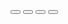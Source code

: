 <?xml version="1.0" encoding="UTF-8"?>
<document type="com.apple.InterfaceBuilder3.CocoaTouch.Storyboard.XIB" version="3.0" toolsVersion="14113" targetRuntime="iOS.CocoaTouch" propertyAccessControl="none" useAutolayout="YES" useTraitCollections="YES" useSafeAreas="YES" colorMatched="YES" initialViewController="BYZ-38-t0r">
    <device id="retina5_9" orientation="portrait">
        <adaptation id="fullscreen"/>
    </device>
    <dependencies>
        <deployment identifier="iOS"/>
        <plugIn identifier="com.apple.InterfaceBuilder.IBCocoaTouchPlugin" version="14088"/>
        <capability name="Safe area layout guides" minToolsVersion="9.0"/>
        <capability name="documents saved in the Xcode 8 format" minToolsVersion="8.0"/>
    </dependencies>
    <scenes>
        <!--View Controller-->
        <scene sceneID="tne-QT-ifu">
            <objects>
                <viewController id="BYZ-38-t0r" customClass="ViewController" customModule="Concentration" customModuleProvider="target" sceneMemberID="viewController">
                    <view key="view" contentMode="scaleToFill" id="8bC-Xf-vdC">
                        <rect key="frame" x="0.0" y="0.0" width="375" height="812"/>
                        <autoresizingMask key="autoresizingMask" widthSizable="YES" heightSizable="YES"/>
                        <subviews>
                            <button opaque="NO" contentMode="scaleToFill" fixedFrame="YES" contentHorizontalAlignment="center" contentVerticalAlignment="center" buttonType="roundedRect" lineBreakMode="middleTruncation" translatesAutoresizingMaskIntoConstraints="NO" id="KaU-CM-bUE">
                                <rect key="frame" x="81" y="134" width="82" height="119"/>
                                <autoresizingMask key="autoresizingMask" flexibleMaxX="YES" flexibleMaxY="YES"/>
                                <color key="backgroundColor" red="1" green="0.57637232540000005" blue="0.0" alpha="1" colorSpace="custom" customColorSpace="sRGB"/>
                                <fontDescription key="fontDescription" type="system" pointSize="50"/>
                                <connections>
                                    <action selector="touchCard:" destination="BYZ-38-t0r" eventType="touchUpInside" id="xtq-hZ-krW"/>
                                </connections>
                            </button>
                            <button opaque="NO" contentMode="scaleToFill" fixedFrame="YES" contentHorizontalAlignment="center" contentVerticalAlignment="center" buttonType="roundedRect" lineBreakMode="middleTruncation" translatesAutoresizingMaskIntoConstraints="NO" id="8s7-yO-Flk">
                                <rect key="frame" x="196" y="147" width="82" height="119"/>
                                <autoresizingMask key="autoresizingMask" flexibleMaxX="YES" flexibleMaxY="YES"/>
                                <color key="backgroundColor" red="1" green="0.57637232540000005" blue="0.0" alpha="1" colorSpace="custom" customColorSpace="sRGB"/>
                                <fontDescription key="fontDescription" type="system" pointSize="50"/>
                                <connections>
                                    <action selector="touchCard:" destination="BYZ-38-t0r" eventType="touchUpInside" id="q9I-OQ-YD0"/>
                                </connections>
                            </button>
                            <label opaque="NO" userInteractionEnabled="NO" contentMode="left" horizontalHuggingPriority="251" verticalHuggingPriority="251" fixedFrame="YES" text="Flips : 0" textAlignment="center" lineBreakMode="tailTruncation" baselineAdjustment="alignBaselines" adjustsFontSizeToFit="NO" translatesAutoresizingMaskIntoConstraints="NO" id="Nue-Vx-keW">
                                <rect key="frame" x="72" y="596" width="230" height="48"/>
                                <autoresizingMask key="autoresizingMask" flexibleMaxX="YES" flexibleMaxY="YES"/>
                                <fontDescription key="fontDescription" type="system" pointSize="40"/>
                                <color key="textColor" red="1" green="0.57637232540000005" blue="0.0" alpha="1" colorSpace="custom" customColorSpace="sRGB"/>
                                <nil key="highlightedColor"/>
                            </label>
                            <button opaque="NO" contentMode="scaleToFill" fixedFrame="YES" contentHorizontalAlignment="center" contentVerticalAlignment="center" buttonType="roundedRect" lineBreakMode="middleTruncation" translatesAutoresizingMaskIntoConstraints="NO" id="sJh-KB-TKe">
                                <rect key="frame" x="81" y="309" width="82" height="119"/>
                                <autoresizingMask key="autoresizingMask" flexibleMaxX="YES" flexibleMaxY="YES"/>
                                <color key="backgroundColor" red="1" green="0.57637232540000005" blue="0.0" alpha="1" colorSpace="custom" customColorSpace="sRGB"/>
                                <fontDescription key="fontDescription" type="system" pointSize="50"/>
                                <connections>
                                    <action selector="touchCard:" destination="BYZ-38-t0r" eventType="touchUpInside" id="AbY-NM-9ii"/>
                                </connections>
                            </button>
                            <button opaque="NO" contentMode="scaleToFill" fixedFrame="YES" contentHorizontalAlignment="center" contentVerticalAlignment="center" buttonType="roundedRect" lineBreakMode="middleTruncation" translatesAutoresizingMaskIntoConstraints="NO" id="ayo-Kb-vdR">
                                <rect key="frame" x="196" y="322" width="82" height="119"/>
                                <autoresizingMask key="autoresizingMask" flexibleMaxX="YES" flexibleMaxY="YES"/>
                                <color key="backgroundColor" red="1" green="0.57637232540000005" blue="0.0" alpha="1" colorSpace="custom" customColorSpace="sRGB"/>
                                <fontDescription key="fontDescription" type="system" pointSize="50"/>
                                <connections>
                                    <action selector="touchCard:" destination="BYZ-38-t0r" eventType="touchUpInside" id="Ztt-yD-5Oe"/>
                                </connections>
                            </button>
                        </subviews>
                        <color key="backgroundColor" red="0.0" green="0.0" blue="0.0" alpha="1" colorSpace="custom" customColorSpace="sRGB"/>
                        <viewLayoutGuide key="safeArea" id="6Tk-OE-BBY"/>
                    </view>
                    <connections>
                        <outlet property="flipCountLabel" destination="Nue-Vx-keW" id="EoU-XX-oGb"/>
                        <outletCollection property="cardButtons" destination="KaU-CM-bUE" collectionClass="NSMutableArray" id="D9f-w4-jg9"/>
                        <outletCollection property="cardButtons" destination="8s7-yO-Flk" collectionClass="NSMutableArray" id="OK2-l2-mUI"/>
                        <outletCollection property="cardButtons" destination="ayo-Kb-vdR" collectionClass="NSMutableArray" id="oix-Bk-MRT"/>
                        <outletCollection property="cardButtons" destination="sJh-KB-TKe" collectionClass="NSMutableArray" id="1sC-ab-Bsf"/>
                    </connections>
                </viewController>
                <placeholder placeholderIdentifier="IBFirstResponder" id="dkx-z0-nzr" sceneMemberID="firstResponder"/>
            </objects>
            <point key="canvasLocation" x="136.80000000000001" y="128.57142857142858"/>
        </scene>
    </scenes>
</document>

